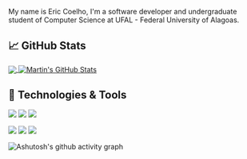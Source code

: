 <!-- More info, tips and tricks for making GitHub Profile README can be found at https://towardsdatascience.com/build-a-stunning-readme-for-your-github-profile-9b80434fe5d7 -->

My name is Eric Coelho, I'm a software developer and undergraduate student of Computer Science at UFAL - Federal University of Alagoas.

## &#x1f4c8; GitHub Stats

<a href="https://github.com/eric3119/eric3119">
  <img align="center" src="https://github-readme-stats.vercel.app/api/top-langs/?username=eric3119&hide=tex,roff&title_color=ffffff&text_color=c9cacc&icon_color=2bbc8a&bg_color=1d1f21&langs_count=4" />
</a>
<a href="https://github.com/eric3119/eric3119">
  <img align="center" src="https://github-readme-stats.vercel.app/api?username=eric3119&show_icons=true&line_height=27&count_private=true&title_color=ffffff&text_color=c9cacc&icon_color=2bbc8a&bg_color=1d1f21" alt="Martin's GitHub Stats" />
</a>

## 🔧 Technologies & Tools
![](https://img.shields.io/badge/OS-Linux-informational?style=for-the-badge&logo=linux&logoColor=white&color=2bbc8a)
![](https://img.shields.io/badge/Editor-Visual_Studio-informational?style=for-the-badge&logo=visual-studio&logoColor=white&color=2bbc8a)
![](https://img.shields.io/badge/Shell-Bash-informational?style=for-the-badge&logo=gnu-bash&logoColor=white&color=2bbc8a)

![](https://img.shields.io/badge/Tools-PostgreSQL-informational?style=for-the-badge&logo=postgresql&logoColor=white&color=2bbc8a)
![](https://img.shields.io/badge/Tools-Docker-informational?style=for-the-badge&logo=docker&logoColor=white&color=2bbc8a)
![](https://img.shields.io/badge/Tools-NGINX-informational?style=for-the-badge&logo=nginx&logoColor=white&color=2bbc8a)
<!-- ![](https://img.shields.io/badge/Cloud-Digital_Ocean-informational?style=for-the-badge&logo=digitalocean&logoColor=white&color=2bbc8a) -->

![Ashutosh's github activity graph](https://activity-graph.herokuapp.com/graph?username=eric3119&theme=react-dark)

<!-- <a href="https://github.com/eric3119/python-project-blueprint">
  <img align="center" src="https://github-readme-stats.vercel.app/api/pin/?username=eric3119&repo=python-project-blueprint&title_color=ffffff&text_color=c9cacc&icon_color=2bbc8a&bg_color=1d1f21" />
</a>


<a href="https://github.com/eric3119/go-project-blueprint">
  <img align="center" src="https://github-readme-stats.vercel.app/api/pin/?username=eric3119&repo=go-project-blueprint&title_color=ffffff&text_color=c9cacc&icon_color=2bbc8a&bg_color=1d1f21" />
</a> -->
